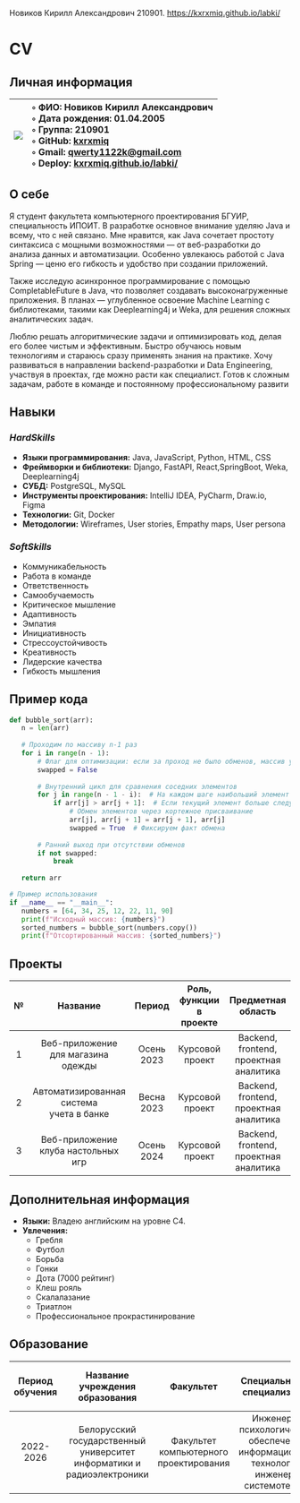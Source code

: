 Новиков Кирилл Александрович 210901.
https://kxrxmiq.github.io/labki/
# CV
## Личная информация

|![](https://github.com/kxrxmiq/labki/blob/main/Я%20.jpg)|◦ ФИО: Новиков Кирилл Александрович <br> ◦ Дата рождения: 01.04.2005 <br> ◦ Группа: 210901 <br> ◦ GitHub: [kxrxmiq](https://kxrxmiq.github.io/labki/ "Перейти по ссылке") <br> ◦ Gmail: qwerty1122k@gmail.com <br> ◦ Deploy: [kxrxmiq.github.io/labki/]([https://kxrmiq.github.io/labki/](https://kxrxmiq.github.io/labki/) "Перейти по ссылке")|
|:---|:---|

## О себе
Я студент факультета компьютерного проектирования БГУИР, специальность ИПОИТ. В разработке основное внимание уделяю Java и всему, что с ней связано. Мне нравится, как Java сочетает простоту синтаксиса с мощными возможностями — от веб-разработки до анализа данных и автоматизации. Особенно увлекаюсь работой с Java Spring — ценю его гибкость и удобство при создании приложений.

Также исследую асинхронное программирование с помощью CompletableFuture в Java, что позволяет создавать высоконагруженные приложения. В планах — углубленное освоение Machine Learning с библиотеками, такими как Deeplearning4j и Weka, для решения сложных аналитических задач.

Люблю решать алгоритмические задачи и оптимизировать код, делая его более чистым и эффективным. Быстро обучаюсь новым технологиям и стараюсь сразу применять знания на практике. Хочу развиваться в направлении backend-разработки и Data Engineering, участвуя в проектах, где можно расти как специалист. Готов к сложным задачам, работе в команде и постоянному профессиональному развити

## Навыки
### *HardSkills*
+ **Языки программирования:** Java, JavaScript, Python, HTML, CSS
+ **Фреймворки и библиотеки:** Django, FastAPI, React,SpringBoot, Weka, Deeplearning4j
+ **СУБД:** PostgreSQL, MySQL
+ **Инструменты проектирования:** IntelliJ IDEA, PyCharm, Draw.io, Figma 
+ **Технологии:** Git, Docker 
+ **Методологии:** Wireframes, User stories, Empathy maps, User persona

### *SoftSkills*
+ Коммуникабельность
+ Работа в команде
+ Ответственность
+ Самообучаемость
+ Критическое мышление 
+ Адаптивность 
+ Эмпатия
+ Инициативность
+ Стрессоустойчивость
+ Креативность
+ Лидерские качества
+ Гибкость мышления

 ## Пример кода
 ```python
def bubble_sort(arr):
    n = len(arr)
    
    # Проходим по массиву n-1 раз
    for i in range(n - 1):
        # Флаг для оптимизации: если за проход не было обменов, массив уже отсортирован
        swapped = False
        
        # Внутренний цикл для сравнения соседних элементов
        for j in range(n - 1 - i):  # На каждом шаге наибольший элемент "всплывает" в конец
            if arr[j] > arr[j + 1]:  # Если текущий элемент больше следующего
                # Обмен элементов через кортежное присваивание
                arr[j], arr[j + 1] = arr[j + 1], arr[j]
                swapped = True  # Фиксируем факт обмена
        
        # Ранний выход при отсутствии обменов
        if not swapped:
            break
    
    return arr

# Пример использования
if __name__ == "__main__":
    numbers = [64, 34, 25, 12, 22, 11, 90]
    print(f"Исходный массив: {numbers}")
    sorted_numbers = bubble_sort(numbers.copy())
    print(f"Отсортированный массив: {sorted_numbers}")
```

## Проекты
|№|Название|Период|Роль, функции <br> в проекте|Предметная область|
|:---:|:---:|:---:|:---:|:---:|
|1|Веб-приложение <br> для магазина одежды |Осень 2023|Курсовой проект|Backend, frontend, проектная аналитика|
|2|Автоматизированная система <br> учета в банке <br> |Весна 2023|Курсовой проект|Backend, frontend, <br> проектная аналитика|
|3|Веб-приложение <br> клуба настольных игр |Осень 2024|Курсовой проект|Backend, frontend, <br> проектная аналитика|

## Дополнительная информация
+ **Языки:** Владею английским на уровне С4. 
+ **Увлечения:**
  - Гребля
  - Футбол
  - Борьба
  - Гонки
  - Дота (7000 рейтинг)
  - Клеш рояль
  - Скалалазание
  - Триатлон
  - Профессиональное прокрастинирование
    
## Образование
|Период обучения|Название <br> учреждения <br> образования|Факультет|Специальность, <br> специализация|Средний <br> балл <br> последней <br> сессии|Форма обучения|
|:---:|:---:|:---:|:---:|:---:|:---:|
|2022-2026|Белорусский <br> государственный <br> университет <br> информатики и <br> радиоэлектроники|Факультет <br> компьютерного <br> проектирования |Инженерно <br> психологическое <br> обеспечение <br> информационных <br> технологий, <br> инженер-системотехник|8.17|Очная|

